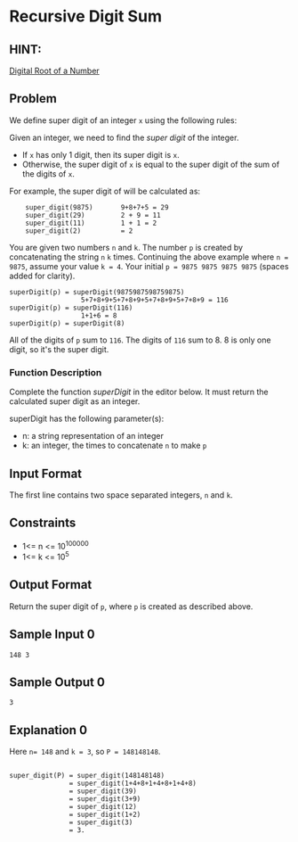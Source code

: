 # Recursive Digit Sum

## HINT:
[Digital Root of a Number](https://www.hitbullseye.com/Quant/Digital-Root-or-Seed-Number.php)

## Problem
We define super digit of an integer `x` using the following rules:

Given an integer, we need to find the _super digit_ of the integer.

- If `x` has only 1 digit, then its super digit is `x`.
- Otherwise, the super digit of `x` is equal to the super digit of the sum of the digits of `x`.

For example, the super digit of  will be calculated as:
```
	super_digit(9875)   	9+8+7+5 = 29 
	super_digit(29) 	    2 + 9 = 11
	super_digit(11)		    1 + 1 = 2
	super_digit(2)		    = 2  
```

You are given two numbers `n` and `k`. The number `p` is created by concatenating the string `n` `k` times. Continuing the above example where `n = 9875`, assume your value `k = 4`. Your initial `p = 9875 9875 9875 9875` (spaces added for clarity).

```
superDigit(p) = superDigit(9875987598759875)
                  5+7+8+9+5+7+8+9+5+7+8+9+5+7+8+9 = 116
superDigit(p) = superDigit(116)
                  1+1+6 = 8
superDigit(p) = superDigit(8)
```

All of the digits of `p` sum to `116`. The digits of `116` sum to 8. 8 is only one digit, so it's the super digit.

### Function Description
Complete the function _superDigit_ in the editor below. It must return the calculated super digit as an integer.

superDigit has the following parameter(s):

- n: a string representation of an integer
- k: an integer, the times to concatenate `n` to make `p`

## Input Format
The first line contains two space separated integers, `n` and `k`.

## Constraints
- 1<= n <= 10<sup>100000</sup>
- 1<= k <= 10<sup>5</sup>

## Output Format
Return the super digit of `p`, where `p` is created as described above.

## Sample Input 0
```
148 3
```

## Sample Output 0
```
3
```

## Explanation 0
Here `n= 148` and `k = 3`, so `P = 148148148`.

```

super_digit(P) = super_digit(148148148) 
               = super_digit(1+4+8+1+4+8+1+4+8)
               = super_digit(39)
               = super_digit(3+9)
               = super_digit(12)
               = super_digit(1+2)
               = super_digit(3)
               = 3.
```

